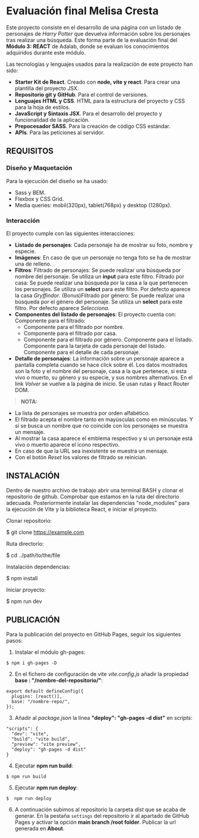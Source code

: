 # Evaluación final Melisa Cresta

Este proyecto consiste en el desarrollo de una página con un listado de personajes de *Harry Potter* que devuelva información sobre los personajes tras realizar una búsqueda. Este forma parte de la evaluación final del **Módulo 3: REACT** de Adalab, donde se evaluan los conocimientos adquiridos durante este módulo.

Las tecnologías y lenguajes usados para la realización de este proyecto han sido:

- **Starter Kit de React**. Creado con **node, vite y react**. Para crear una plantilla del proyecto JSX.
- **Repositorio git y GitHub**. Para el control de versiones.
- **Lenguajes HTML y CSS**. HTML para la estructura del proyecto y CSS para la hoja de estilos.
- **JavaScript y Sintaxis JSX**. Para el desarrollo del proyecto y funcionalidad de la aplicación.
- **Prepocesador SASS**. Para la creación de código CSS estándar.
- **APIs**. Para las peticiones al servidor.

## REQUISITOS

### Diseño y Maquetación
Para la ejecución del diseño se ha usado:
- Sass y BEM.
- Flexbox y CSS Grid.
- Media queries: mobil(320px), tablet(768px) y desktop (1280px).

### Interacción
El proyecto cumple con las siguientes interacciones:
- **Listado de personajes**: Cada personaje ha de mostrar su foto, nombre y especie.
- **Imágenes**: En caso de que un personaje no tenga foto se ha de mostrar una de relleno.
- **Filtros**:
Filtrado de personajes: Se puede realizar una búsqueda por nombre del personaje. Se utiliza un **input** para este filtro.
Filtrado por casa: Se puede realizar una búsqueda por la casa a la que pertenecen los personajes. Se utiliza un **select** para este filtro. Por defecto aparece la casa *Gryffindor*. 
(Bonus)Filtrado por género: Se puede realizar una búsqueda por el género del personaje. Se utiliza un **select** para este filtro. Por defecto aparece *Selecciona*. 
- **Componentes del listado de personajes**: El proyecto cuenta con:
Componente para el filtrado:
  - Componente para el filtrado por nombre.
  - Componente para el filtrado por casa.
  - Componente para el filtrado por género.
Componente para el listado.
Componente para la tarjeta de cada personaje del listado.
Componente para el detalle de cada personaje.
- **Detalle de personajes**: La información sobre un personaje aparece a pantalla completa cuando se hace click sobre él. Los datos mostrados son la foto y el nombre del personaje, casa a la que pertenece, si esta vivo o muerto, su género y su especie, y sus nombres alternativos. En el link *Volver* se vuelve a la página de inicio. Se usan rutas y React Router DOM.

> **NOTA:** 
- La lista de personajes se muestra por orden alfabético.
- El filtrado acepta el nombre tanto en mayúsculas como en minúsculas. Y si se busca un nombre que no coincide con los personajes se muestra un mensaje.
- Al mostrar la casa aparece el emblema respectivo y si un personaje está vivo o muerto aparece el icono respectivo.
- En caso de que la URL sea inexistente se muestra un mensaje.
- Con el botón *Reset* los valores de filtrado se reinician.

## INSTALACIÓN
Dentro de nuestro archivo de trabajo abrir una terminal BASH y clonar el repositorio de github.
Comprobar que estamos en la ruta del directorio adecuada. Posteriormente instalar las dependencias "node_modules" para la ejecución de Vite y la biblioteca React, e iniciar el proyecto. 

Clonar repositorio:

$ git clone https://example.com

Ruta directorio:

$ cd ../path/to/the/file

Instalación dependencias:

$ npm install

Iniciar proyecto:

$ npm run dev

## PUBLICACIÓN 
Para la publicación del proyecto en GitHub Pages, seguir los siguientes pasos:
1. Instalar el módulo gh-pages:
~~~
$ npm i gh-pages -D
~~~
2. En el fichero de configuración de vite *vite.config.js* añadir la propiedad **base : "/nombre-del-repositorio/"**:
~~~
export default defineConfig({
  plugins: [react()],
  base: "/nombre-repo/",
});
~~~
3. Añadir al *package.json* la línea **"deploy": "gh-pages -d dist"** en *scripts*:
~~~
"scripts": {
  "dev": "vite",
  "build": "vite build",
  "preview": "vite preview",
  "deploy": "gh-pages -d dist"
}
~~~
4. Ejecutar **npm run build**:
~~~
$ npm run build
~~~
5. Ejecutar **npm run deploy**:
~~~
$  npm run deploy
~~~
6. A continuación subimos al repositorio la carpeta *dist* que se acaba de generar. En la pestaña `settings` del repositorio ir al apartado de GitHub Pages y activar la opción **main branch /root folder**. Publicar la url generada en **About**.